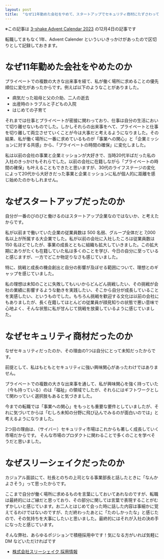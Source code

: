 ```yaml
---
layout: post
title:  "なぜ11年勤めた会社をやめて、スタートアップでセキュリティ商材にたずさわっているのか"
---
```


※この記事は [3-shake Advent Calendar 2023](https://qiita.com/advent-calendar/2023/3-shake) の12月4日の記事です

転職してまもなく1年、Advent Calender といういいきっかけがあったので区切りとして記録しておきます。

# なぜ11年勤めた会社をやめたのか

プライベートでの複数の大きな出来事を経て、私が働く場所に求めることの優先順位に変化があったからです。例えば以下のようなことがありました。

- 病気だった祖母と父の介助、二人の逝去
- 出産時のトラブルと子どもの入院
- はじめての子育て

それまでは仕事とプライベートが密接に関わっており、仕事は自分の生活において切り離せないものでした。しかしそれらの出来事をへて、プライペートと仕事を切り離して両立させていくことが今は大事だと考えるようになりました。その結果、私が働く場所に一番に求めているものが「事業への関心」と「企業ミッションに対する共感」から、「プライベートの時間の確保」に変化しました。

私は以前の会社の事業と企業ミッションが大好きで、当時20代半ばだった私の入社のきっかけもそれらでした。以前の会社に在籍しながら「プライベートの時間の確保」も叶えることもできたと思いますが、30代のライフステージの変化によって20代から大好きだった事業と企業ミッションに私が個人的に距離を感じ始めたのかもしれません。

# なぜスタートアップだったのか

自分が一番のびのびと働けるのはスタートアップ企業なのではないか、と考えたからです。

私が以前まで働いていた企業の従業員数は 500 名弱、グループ全体だと 7,000 名以上が所属する大企業でした。私が以前の会社に入社したころは従業員数は 150 名ほどでしたが、事業の成長とともに組織も拡大していきました。この拡大期にありがたくも在籍していた私は多くのことを学び、今日の自分に至っていると感じますが、一方でどこか物足りなさも感じていました。

特に、挑戦と成長の機会創出と自分の影響が及ぼせる範囲について、理想とのギャップを感じていました。

私の理想は未知のことに失敗してもいいからどんどん挑戦したい、その挑戦が会社の業績に影響するような動きを実践したい、そこから自分が成長していることを実感したい、というものでした。もちろん挑戦を歓迎する文化は以前の会社にもありましたが、長く在籍してほとんどの従業員が顔見知りの状態で悪い意味で心地よく、そんな状態に私が甘んじて挑戦を放棄しているように感じていました。

# なぜセキュリティ商材だったのか

なぜセキュリティだったのか、その理由の1つは自分にとって未知だったからです。

前提として、私はもともとセキュリティに強い興味関心があったわけではありません。

プライベートでの複数の大きな出来事を通して、私が興味関心を強く持っていた（今も持っている）のは「福祉」の領域でしたが、それらにはギフトワークとして関わっていく選択肢もあると気づきました。

今までの転職では「事業への関心」をもっとも重要な要件としていましたが、それに気づいてからは「むしろ未知の分野に飛び込んでみるのが面白いのでは」と考えるようになりました。

2つ目の理由は、（サイバー）セキュリティ市場はこれからも著しく成長していく市場だからです。
そんな市場のプロダクトに関わることで多くのことを学べそうだと思いました。

# なぜスリーシェイクだったのか

カジュアル面談にて、社長とのちの上司となる事業部長と話したときに「なんかよさそう」って思ったからです。

ここまで自分が働く場所に求めるものを言葉にしておいてあれなのですが、転職は最終的にはご縁だと思っており、その部分に関しては言葉で表現することがむずかしいと感じています。お二人とはじめて会った時に話した内容は事細かに覚えてるわけではないのですが、ただ終わったあとに「たのしかったな」と感じたので、その気持ちを大事にしたいと思いました。最終的にはそれが入社の決め手になったと感じています。

そんな弊社、あらゆるポジションで積極採用中です！気になる方がいれば気軽に DM などいただければです

* [株式会社スリーシェイク 採用情報](https://jobs-3-shake.com/)